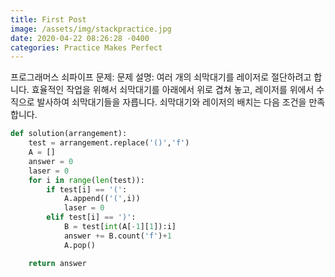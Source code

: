 ```yaml
---
title: First Post
image: /assets/img/stackpractice.jpg
date: 2020-04-22 08:26:28 -0400
categories: Practice Makes Perfect
---
```


프로그래머스 쇠파이프 문제:
문제 설명:
여러 개의 쇠막대기를 레이저로 절단하려고 합니다. 효율적인 작업을 위해서 쇠막대기를 아래에서 위로 겹쳐 놓고, 레이저를 위에서 수직으로 발사하여 쇠막대기들을 자릅니다. 쇠막대기와 레이저의 배치는 다음 조건을 만족합니다.


```python
def solution(arrangement):
    test = arrangement.replace('()','f')
    A = []
    answer = 0
    laser = 0
    for i in range(len(test)):
        if test[i] == '(':
            A.append(('(',i))
            laser = 0
        elif test[i] == ')':
            B = test[int(A[-1][1]):i]
            answer += B.count('f')+1
            A.pop()

    return answer
```
